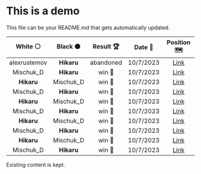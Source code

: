 # This is a demo

This file can be your README.md that gets automatically updated.

<!--START_SECTION:chessStats-->
<!-- Automatically generated with https://github.com/Balastrong/chess-stats-action -->

| White ⚪ | Black ⚫ | Result 🏆 | Date 📅 | Position 🗺️ |
|:---:|:---:|:---:|:---:|:---:|
| alexrustemov | **Hikaru** | abandoned  | 10/7/2023 | <a href="http://www.ee.unb.ca/cgi-bin/tervo/fen.pl?select=4r1k1/p5pp/2q1bp2/2p2P2/2Pr4/3P2N1/P2QPR1P/2R3K1 b - -">Link</a> |
| Mischuk_D | **Hikaru** | win 🥇 | 10/7/2023 | <a href="http://www.ee.unb.ca/cgi-bin/tervo/fen.pl?select=1r2k3/1p4pp/p2pp2q/4p3/P2nP1K1/2N3P1/1PP2r1P/R2Q3R w - -">Link</a> |
| **Hikaru** | Mischuk_D | win 🥇 | 10/7/2023 | <a href="http://www.ee.unb.ca/cgi-bin/tervo/fen.pl?select=3r2kn/1bp1q3/5p1B/p1p1p2P/2Pn2QN/P5P1/1P3PB1/4R1K1 b - -">Link</a> |
| Mischuk_D | **Hikaru** | win 🥇 | 10/7/2023 | <a href="http://www.ee.unb.ca/cgi-bin/tervo/fen.pl?select=8/1R5p/6p1/8/1r2P3/2k1K1P1/1p3P1P/8 w - -">Link</a> |
| **Hikaru** | Mischuk_D | win 🥇 | 10/7/2023 | <a href="http://www.ee.unb.ca/cgi-bin/tervo/fen.pl?select=4r3/pp3r2/2pR3p/4kPp1/4P3/P1P1KP1P/2P5/3R4 b - -">Link</a> |
| Mischuk_D | **Hikaru** | win 🥇 | 10/7/2023 | <a href="http://www.ee.unb.ca/cgi-bin/tervo/fen.pl?select=8/5p2/p3b3/1p4k1/7p/P1P1Pp1B/1P6/4K3 w - -">Link</a> |
| **Hikaru** | Mischuk_D | win 🥇 | 10/7/2023 | <a href="http://www.ee.unb.ca/cgi-bin/tervo/fen.pl?select=8/6p1/7k/8/6P1/3KpN2/8/8 b - -">Link</a> |
| Mischuk_D | **Hikaru** | win 🥇 | 10/7/2023 | <a href="http://www.ee.unb.ca/cgi-bin/tervo/fen.pl?select=8/3K1r2/8/4k3/8/8/8/8 w - -">Link</a> |
| **Hikaru** | Mischuk_D | win 🥇 | 10/7/2023 | <a href="http://www.ee.unb.ca/cgi-bin/tervo/fen.pl?select=2k2Q2/ppbr1p2/2q1p1p1/2r1P3/8/P4N1P/5PP1/R1R3K1 b - -">Link</a> |
| Mischuk_D | **Hikaru** | win 🥇 | 10/7/2023 | <a href="http://www.ee.unb.ca/cgi-bin/tervo/fen.pl?select=8/8/6p1/4kp1p/7P/4K1P1/8/8 w - -">Link</a> |

<!--END_SECTION:chessStats-->

Existing content is kept.
